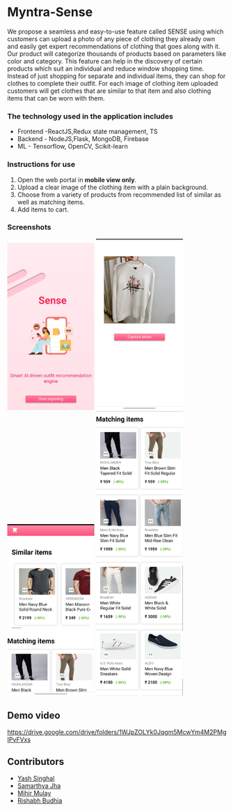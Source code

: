 # Myntra-Sense

We propose a seamless and easy-to-use feature called SENSE using which customers can upload a photo of any piece of clothing they already own and easily get expert recommendations of clothing that goes along with it. Our product will categorize thousands of products based on parameters like color and category. This feature can help in the discovery of certain products which suit an individual and reduce window shopping time. 
Instead of just shopping for separate and individual items, they can shop for clothes to complete their outfit. For each image of clothing item uploaded customers will get clothes that are similar to that item and also clothing items that can be worn with them.

### The technology  used in the application includes 

 - Frontend -ReactJS,Redux state management, TS
 - Backend  - NodeJS,Flask, MongoDB, Firebase
 - ML - Tensorflow, OpenCV, Scikit-learn

### Instructions for use

1. Open the web portal in **mobile view only**.
2. Upload a clear image of the clothing item with a plain background.
3. Choose from a variety of products from recommended list of similar as well as matching items.
4. Add items to cart.

### Screenshots

<span>
<img src="https://raw.githubusercontent.com/singhalyash8080/Myntra-Sense/main/Screenshots/ss3.jpg" width="200">
<img src="https://raw.githubusercontent.com/singhalyash8080/Myntra-Sense/main/Screenshots/ss1.jpg" width="200">
<img src="https://raw.githubusercontent.com/singhalyash8080/Myntra-Sense/main/Screenshots/ss2.jpg" width="200">
<img src="https://raw.githubusercontent.com/singhalyash8080/Myntra-Sense/main/Screenshots/ss4.jpg" width="200">
</span>

## Demo video
https://drive.google.com/drive/folders/1WJpZOLYk0Jqgm5McwYm4M2PMgIPvFVxs


## Contributors
* <a href="https://github.com/singhalyash8080"> Yash Singhal </a>
* <a href="https://github.com/samarthya-jha"> Samarthya Jha </a>
* <a href="https://github.com/MihirMulay2001"> Mihir Mulay </a>
* <a href="https://github.com/RishabhBudhia"> Rishabh Budhia </a>
